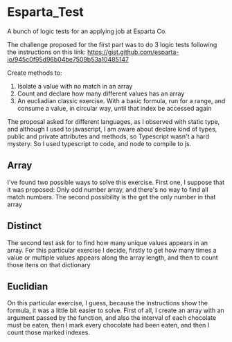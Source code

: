 # Esparta_Test
 A bunch of logic tests for an applying job at Esparta Co.


The challenge proposed for the first part was to do 3 logic tests following the instructions on this link:
https://gist.github.com/esparta-io/945c0f95d96b04be7509b53a10485147

Create methods to:

1. Isolate a value with no match in an array
2. Count and declare how many different values has an array
3. An eucliadian classic exercise. With a basic formula, run for a range, and consume a value, in circular way, until that index be accessed again

The proposal asked for different languages, as I observed with static type, and although I used to javascript, I am aware about declare kind of types, public and private attributes and methods, so Typescript wasn't a hard mystery. So I used typescript to code, and node to compile to js.


## **Array**

I've found two possible ways to solve this exercise. First one, I suppose that it was proposed: Only odd number array, and there's no way to find all match numbers. The second possibility is the get the only number in that array


## **Distinct**

The second test ask for to find how many unique values appears in an array. For this particular exercise I decide, firstly to get how many times a value or multiple values appears along the array length, and then to count those itens on that dictionary

## **Euclidian**

On this particular exercise, I guess, because the instructions show the formula, it was a little bit easier to solve. First of all, I create an array with an argument passed by the function, and also the interval of each chocolate must be eaten, then I mark every chocolate had been eaten, and then I count those marked indexes.
